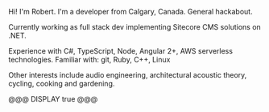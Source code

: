 Hi! I'm Robert. I'm a developer from Calgary, Canada. General hackabout. 


Currently working as full stack dev implementing Sitecore CMS solutions on .NET.


Experience with C#, TypeScript, Node, Angular 2+, AWS serverless technologies. Familiar with: git, Ruby, C++, Linux


Other interests include audio engineering, architectural acoustic theory, cycling, cooking and gardening. 

@@@ DISPLAY
true
@@@